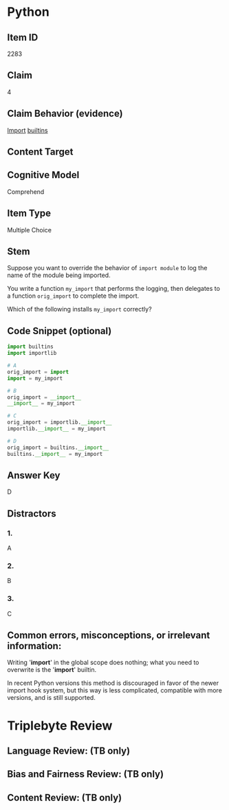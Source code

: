 # Python 

## Item ID
2283

## Claim
4

## Claim Behavior (evidence)

[Import](https://docs.python.org/3/library/functions.html#import__)
[builtins](https://docs.python.org/3/library/builtins.html)

## Content Target

## Cognitive Model
Comprehend

## Item Type
Multiple Choice

## Stem

Suppose you want to override the behavior of `import module` to log the name of the module being imported. 

You write a function `my_import` that performs the logging, then delegates to a function `orig_import` to complete the import. 

Which of the following installs `my_import` correctly?

## Code Snippet (optional)

```python
import builtins
import importlib

# A
orig_import = import
import = my_import

# B
orig_import = __import__
__import__ = my_import

# C
orig_import = importlib.__import__
importlib.__import__ = my_import

# D
orig_import = builtins.__import__
builtins.__import__ = my_import
```


## Answer Key
D

## Distractors

### 1.
A


### 2.
B

### 3.
C



## Common errors, misconceptions, or irrelevant information:

Writing '__import__' in the global scope does nothing; what you need to overwrite is the '__import__' builtin. 

In recent Python versions this method is discouraged in favor of the newer import hook system, but this way is less complicated, compatible with more versions, and is still supported.

# Triplebyte Review


## Language Review: (TB only)


## Bias and Fairness Review: (TB only)


## Content Review: (TB only)

